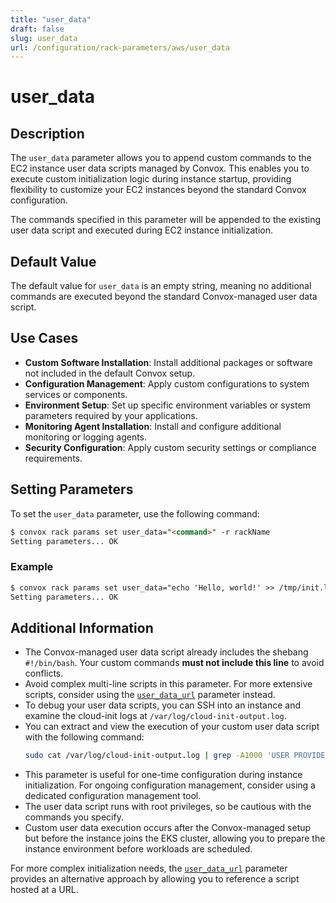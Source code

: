 ```yaml
---
title: "user_data"
draft: false
slug: user_data
url: /configuration/rack-parameters/aws/user_data
---
```


# user_data

## Description
The `user_data` parameter allows you to append custom commands to the EC2 instance user data scripts managed by Convox. This enables you to execute custom initialization logic during instance startup, providing flexibility to customize your EC2 instances beyond the standard Convox configuration.

The commands specified in this parameter will be appended to the existing user data script and executed during EC2 instance initialization.

## Default Value
The default value for `user_data` is an empty string, meaning no additional commands are executed beyond the standard Convox-managed user data script.

## Use Cases
- **Custom Software Installation**: Install additional packages or software not included in the default Convox setup.
- **Configuration Management**: Apply custom configurations to system services or components.
- **Environment Setup**: Set up specific environment variables or system parameters required by your applications.
- **Monitoring Agent Installation**: Install and configure additional monitoring or logging agents.
- **Security Configuration**: Apply custom security settings or compliance requirements.

## Setting Parameters
To set the `user_data` parameter, use the following command:
```html
$ convox rack params set user_data="<command>" -r rackName
Setting parameters... OK
```

### Example
```html
$ convox rack params set user_data="echo 'Hello, world!' >> /tmp/init.log" -r rackName
Setting parameters... OK
```

## Additional Information
- The Convox-managed user data script already includes the shebang `#!/bin/bash`. Your custom commands **must not include this line** to avoid conflicts.
- Avoid complex multi-line scripts in this parameter. For more extensive scripts, consider using the [`user_data_url`](/configuration/rack-parameters/aws/user_data_url) parameter instead.
- To debug your user data scripts, you can SSH into an instance and examine the cloud-init logs at `/var/log/cloud-init-output.log`.
- You can extract and view the execution of your custom user data script with the following command:
  ```bash
  sudo cat /var/log/cloud-init-output.log | grep -A1000 'USER PROVIDED USER DATA SCRIPT' | grep -B999 '+ B64_CLUSTER_CA' | grep -v '+ B64_CLUSTER_CA'
  ```
- This parameter is useful for one-time configuration during instance initialization. For ongoing configuration management, consider using a dedicated configuration management tool.
- The user data script runs with root privileges, so be cautious with the commands you specify.
- Custom user data execution occurs after the Convox-managed setup but before the instance joins the EKS cluster, allowing you to prepare the instance environment before workloads are scheduled.

For more complex initialization needs, the [`user_data_url`](/configuration/rack-parameters/aws/user_data_url) parameter provides an alternative approach by allowing you to reference a script hosted at a URL.
